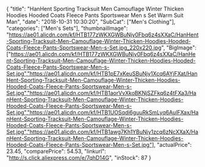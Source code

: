 {
	"title": "HanHent Sporting Tracksuit Men Camouflage Winter Thicken Hoodies Hooded Coats Fleece Pants Sportswear Men s Set Warm Suit Man",
	"date": "2018-10-31 10:30:20",
	"SubCat": ["Men's Clothing"],
	"categories": ["Men's Sets"],
	"thumbnailImage": "https://ae01.alicdn.com/kf/HTB177zWKXGWBuNjy0Fbq6z4sXXaC/HanHent-Sporting-Tracksuit-Men-Camouflage-Winter-Thicken-Hoodies-Hooded-Coats-Fleece-Pants-Sportswear-Men-s-Set.jpg_220x220.jpg",
	"BigImage": ["https://ae01.alicdn.com/kf/HTB177zWKXGWBuNjy0Fbq6z4sXXaC/HanHent-Sporting-Tracksuit-Men-Camouflage-Winter-Thicken-Hoodies-Hooded-Coats-Fleece-Pants-Sportswear-Men-s-Set.jpg","https://ae01.alicdn.com/kf/HTB1pE7xKeuSBuNjy1Xcq6AYjFXat/HanHent-Sporting-Tracksuit-Men-Camouflage-Winter-Thicken-Hoodies-Hooded-Coats-Fleece-Pants-Sportswear-Men-s-Set.jpg","https://ae01.alicdn.com/kf/HTB1aorVvXkoBKNjSZFkq6z4tFXa3/HanHent-Sporting-Tracksuit-Men-Camouflage-Winter-Thicken-Hoodies-Hooded-Coats-Fleece-Pants-Sportswear-Men-s-Set.jpg","https://ae01.alicdn.com/kf/HTB1UOSqdi6guuRkSmLyq6AulFXax/HanHent-Sporting-Tracksuit-Men-Camouflage-Winter-Thicken-Hoodies-Hooded-Coats-Fleece-Pants-Sportswear-Men-s-Set.jpg","https://ae01.alicdn.com/kf/HTB1awg7Kh1YBuNjy1zcq6zNcXXaX/HanHent-Sporting-Tracksuit-Men-Camouflage-Winter-Thicken-Hoodies-Hooded-Coats-Fleece-Pants-Sportswear-Men-s-Set.jpg"],
	"actualPrice": 23.45,
	"comparePrice": 54.53,
	"linkurl": "http://s.click.aliexpress.com/e/7qhD14G",
	"inStock": 87
}

